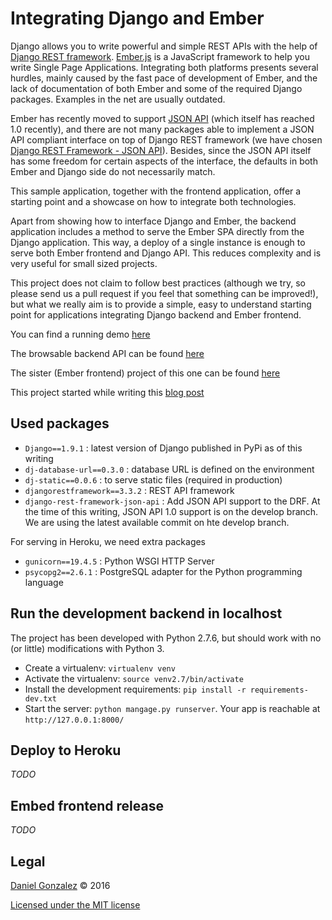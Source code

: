 # Integrating Django and Ember #

Django allows you to write powerful and simple REST APIs with the help of [Django REST framework](http://www.django-rest-framework.org). [Ember.js](http://emberjs.com) is a JavaScript framework to help you write Single Page Applications. Integrating both platforms presents several hurdles, mainly caused by the fast pace of development of Ember, and the lack of documentation of both Ember and some of the required Django packages. Examples in the net are usually outdated.

Ember has recently moved to support [JSON API](http://jsonapi.org/) (which itself has reached 1.0 recently), and there are not many packages able to implement a JSON API compliant interface on top of Django REST framework (we have chosen [Django REST Framework - JSON API](http://drf-json-api.readthedocs.org/en/latest/)). Besides, since the JSON API itself has some freedom for certain aspects of the interface, the defaults in both Ember and Django side do not necessarily match.

This sample application, together with the frontend application, offer a starting point and a showcase on how to integrate both technologies.

Apart from showing how to interface Django and Ember, the backend application includes a method to serve the Ember SPA directly from the Django application. This way, a deploy of a single instance is enough to serve both Ember frontend and Django API. This reduces complexity and is very useful for small sized projects.

This project does not claim to follow best practices (although we try, so please send us a pull request if you feel that something can be improved!), but what we really aim is to provide a simple, easy to understand starting point for applications integrating Django backend and Ember frontend.

You can find a running demo [here](http://django-ember-showcase.herokuapp.com)

The browsable backend API can be found [here](http://django-ember-showcase.herokuapp.com/api)

The sister (Ember frontend) project of this one can be found [here](https://github.com/gonvaled/frontend-django-ember-showcase)

This project started while writing this [blog post](http://blog.gonvaled.com/ember/Configuring-Django-and-EmberData-interoperability.html)

## Used packages ##

* `Django==1.9.1` : latest version of Django published in PyPi as of this writing
* `dj-database-url==0.3.0` : database URL is defined on the environment
* `dj-static==0.0.6` : to serve static files (required in production)
* `djangorestframework==3.3.2` : REST API framework
* `django-rest-framework-json-api` : Add JSON API support to the DRF. At the time of this writing, JSON API 1.0 support is on the develop branch. We are using the latest available commit on hte develop branch.

For serving in Heroku, we need extra packages
* `gunicorn==19.4.5` : Python WSGI HTTP Server
* `psycopg2==2.6.1` : PostgreSQL adapter for the Python programming language

## Run the development backend in localhost ##

The project has been developed with Python 2.7.6, but should work with no (or little) modifications with Python 3.

* Create a virtualenv: `virtualenv venv`
* Activate the virtualenv: `source venv2.7/bin/activate`
* Install the development requirements: `pip install -r requirements-dev.txt`
* Start the server: `python mangage.py runserver`. Your app is reachable at `http://127.0.0.1:8000/`

## Deploy to Heroku ##

_TODO_

## Embed frontend release ##

_TODO_

## Legal ##

[Daniel Gonzalez](http://gonvaled.com) &copy; 2016

[Licensed under the MIT license](http://www.opensource.org/licenses/mit-license.php)
